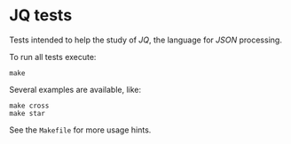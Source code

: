 # JQ tests

Tests intended to help the study of _JQ_, the language for _JSON_ processing.

To run all tests execute:

	make

Several examples are available, like:

    make cross
    make star

See the `Makefile` for more usage hints.

<!--
vim:syntax=markdown:et:ts=4:sw=4:ai
-->
